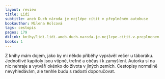 ```yaml
---
layout: review
title: Lidi
subtitle: aneb Duch národa je nejlépe cítit v přeplněném autobuse
bookauthor: Milena Holcová
tags: cestopis
pages: 179
dklink: knihy/lidi-lidi-aneb-duch-naroda-je-nejlepe-citit-v-preplnenem-autobuse-27876
books: 1
---
```


Z knihy mám dojem, jako by mi někdo příběhy vyprávěl večer u táboráku. Jednotlivé kapitoly jsou vtipné, trefné a občas i k zamyšlení. Autorka si na nic nehraje a vytváří okénko do života v jiných zemích. Cestopisy normálně nevyhledávám, ale tenhle budu s radostí doporučovat.

